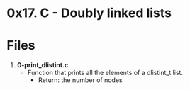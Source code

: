 # 0x17. C - Doubly linked lists

# Files
1. **0-print_dlistint.c**
   - Function that prints all the elements of a dlistint_t list.
     - Return: the number of nodes

